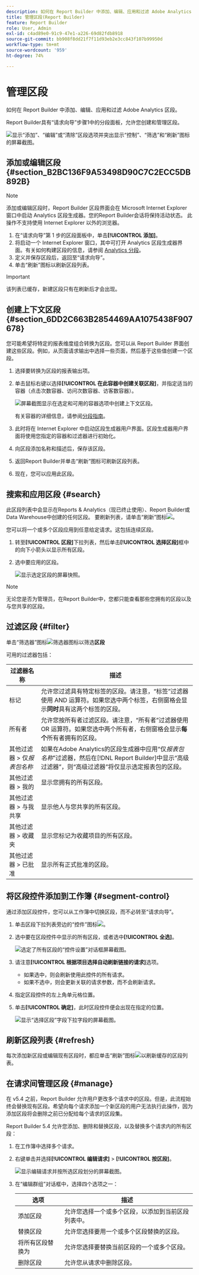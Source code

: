 ```yaml
---
description: 如何在 Report Builder 中添加、编辑、应用和过滤 Adobe Analytics 区段。
title: 管理区段(Report Builder)
feature: Report Builder
role: User, Admin
exl-id: c4ad89e0-91c9-47e1-a226-69d82fdb8918
source-git-commit: bb908f8dd21f7f11d93eb2e3cc843f107b99950d
workflow-type: tm+mt
source-wordcount: '959'
ht-degree: 74%

---
```


# 管理区段

如何在 Report Builder 中添加、编辑、应用和过滤 Adobe Analytics 区段。

Report Builder具有“请求向导”步骤1中的分段面板，允许您创建和管理区段。

![显示“添加”、“编辑”或“清除”区段选项并突出显示“控制”、“筛选”和“刷新”图标的屏幕截图。](assets/seg_dialog.png)

## 添加或编辑区段 {#section_B2BC136F9A53498D90C7C2ECC5DB892B}

>[!NOTE]
>
>添加或编辑区段时，Report Builder 区段界面会在 Microsoft Internet Explorer 窗口中启动 Analytics 区段生成器。您的Report Builder会话将保持活动状态。 此操作不支持使用 Internet Explorer 以外的浏览器。

1. 在“请求向导”第 1 步的区段面板中，单击&#x200B;**[!UICONTROL 添加]**。
1. 将启动一个 Internet Explorer 窗口，其中可打开 Analytics 区段生成器界面。有关如何构建区段的信息，请参阅 [Analytics 分段](https://experienceleague.adobe.com/docs/analytics/components/segmentation/seg-home.html)。
1. 定义并保存区段后，返回至“请求向导”。
1. 单击“刷新”图标以刷新区段列表。

>[!IMPORTANT]
>
>该列表已缓存，新建区段只有在刷新后才会出现。

## 创建上下文区段 {#section_6DD2C663B2854469AA1075438F907678}

您可能希望将特定的报表维度组合转换为区段。您可以从 Report Builder 界面创建这些区段。例如，从页面请求输出中选择一些页面，然后基于这些值创建一个区段。

1. 选择要转换为区段的报表输出项。
1. 单击鼠标右键以选择&#x200B;**[!UICONTROL 在此容器中创建关联区段]**，并指定适当的容器（点击次数容器、访问次数容器、访客数容器）。

   ![屏幕截图显示在选定和可用的容器选项中创建上下文区段。](assets/seg_in_context.png)

   有关容器的详细信息，请参阅[分段指南](https://experienceleague.adobe.com/docs/analytics/components/segmentation/seg-home.html)。

1. 此时将在 Internet Explorer 中启动区段生成器用户界面。区段生成器用户界面将使用您指定的容器和过滤器进行初始化。
1. 向区段添加名称和描述后，保存该区段。
1. 返回Report Builder并单击“刷新”图标可刷新区段列表。
1. 现在，您可以应用此区段。

## 搜索和应用区段 {#search}

此区段列表中会显示在Reports &amp; Analytics（现已终止使用）、Report Builder或Data Warehouse中创建的任何区段。 要刷新列表，请单击“刷新”图标![](https://spectrum.adobe.com/static/icons/workflow_18/Smock_Refresh_18_N.svg)。

您可以将一个或多个区段应用到任意给定请求。这包括连续区段。

1. 转至&#x200B;**[!UICONTROL 区段]**&#x200B;下拉列表，然后单击&#x200B;**[!UICONTROL 选择区段]**&#x200B;框中的向下小箭头以显示所有区段。

1. 选中要应用的区段。

   ![显示选定区段的屏幕快照。](assets/seg_list.png)

>[!NOTE]
>
>无论您是否为管理员，在Report Builder中，您都只能查看那些您拥有的区段以及与您共享的区段。

## 过滤区段 {#filter}

单击“筛选器”图标![筛选器图标](https://spectrum.adobe.com/static/icons/workflow_18/Smock_Filter_18_N.svg)以筛选&#x200B;**区段**

可用的过滤器包括：

| 过滤器名称 | 描述 |
|---|---|
| 标记 | 允许您过滤具有特定标签的区段。请注意，“标签”过滤器使用 AND 运算符。如果您选中两个标签，右侧窗格会显示&#x200B;**同时**&#x200B;具有这两个标签的区段。 |
| 所有者 | 允许您按所有者过滤区段。请注意，“所有者”过滤器使用 OR 运算符。如果您选中两个所有者，右侧窗格会显示&#x200B;**每个**&#x200B;所有者拥有的区段。 |
| 其他过滤器 > 仅&#x200B;*报表包名称* | 如果在Adobe Analytics的区段生成器中应用“仅&#x200B;*报表包名称*”过滤器，然后在[!DNL Report Builder]中显示“高级过滤器”，则“高级过滤器”将仅显示选定报表包的区段。 |
| 其他过滤器 > 我的 | 显示您拥有的所有区段。 |
| 其他过滤器 > 与我共享 | 显示他人与您共享的所有区段。 |
| 其他过滤器 > 收藏夹 | 显示您标记为收藏项目的所有区段。 |
| 其他过滤器 > 已批准 | 显示所有正式批准的区段。 |

## 将区段控件添加到工作簿 {#segment-control}

通过添加区段控件，您可以从工作簿中切换区段，而不必转至“请求向导”。

1. 单击区段下拉列表旁边的“控件”图标![](https://spectrum.adobe.com/static/icons/workflow_18/Smock_Filter_18_N.svg)。

1. 选中要在区段控件中显示的所有区段，或者选中&#x200B;**[!UICONTROL 全选]**。

   ![选定了所有区段的“控件设置”对话框屏幕截图。](assets/seg_control.png)

1. 请注意&#x200B;**[!UICONTROL 根据项目选择自动刷新链接的请求]**&#x200B;选项。

   * 如果选中，则会刷新使用此控件的所有请求。
   * 如果不选中，则会更新关联的请求参数，而不会刷新请求。

1. 指定区段控件的左上角单元格位置。

1. 单击&#x200B;**[!UICONTROL 确定]**，此时区段控件便会出现在指定的位置。

   ![显示“选择区段”字段下拉字段的屏幕截图。](assets/seg_control2.png)

## 刷新区段列表 {#refresh}

每次添加新区段或编辑现有区段时，都应单击“刷新”图标![](https://spectrum.adobe.com/static/icons/workflow_18/Smock_Refresh_18_N.svg)以刷新缓存的区段列表。

## 在请求间管理区段 {#manage}

在 v5.4 之前，Report Builder 允许用户更改多个请求中的区段。但是，此流程始终会替换现有区段。希望向每个请求添加一个新区段的用户无法执行此操作，因为添加区段将会删除之前已分配给每个请求的区段集。

Report Builder 5.4 允许您添加、删除和替换区段，以及替换多个请求内的所有区段：

1. 在工作簿中选择多个请求。
1. 右键单击并选择&#x200B;**[!UICONTROL 编辑请求]** > **[!UICONTROL 按区段]**。

   ![显示编辑请求并按所选区段划分的屏幕截图。](assets/edit_by_segment.png)

1. 在“编辑群组”对话框中，选择四个选项之一：

   | 选项 | 描述 |
   |---|---|
   | 添加区段 | 允许您选择一个或多个区段，以添加到当前区段列表中。 |
   | 替换区段 | 允许您选择要用一个或多个区段替换的区段。 |
   | 将所有区段替换为 | 允许您选择要替换当前区段的一个或多个区段。 |
   | 删除区段 | 允许您从请求中删除区段。 |
